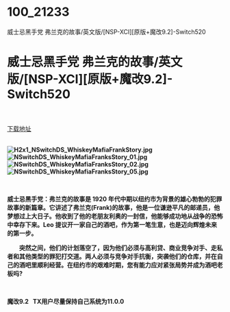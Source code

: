 # 100_21233
威士忌黑手党 弗兰克的故事/英文版/[NSP-XCI][原版+魔改9.2]-Switch520
# 威士忌黑手党 弗兰克的故事/英文版/[NSP-XCI][原版+魔改9.2]-Switch520
 <br/></br>
[下载地址](https://www.switch520.cc/article/21233 "下载地址")
<br/></br>

<p><strong><img title="H2x1_NSwitchDS_WhiskeyMafiaFrankStory.jpg" src="https://www.switch520.cc/muke_img/2021_08_14_7e9946f9394bd.jpg" alt="H2x1_NSwitchDS_WhiskeyMafiaFrankStory.jpg"></strong><br>
<strong><img title="NSwitchDS_WhiskeyMafiaFranksStory_01.jpg" src="https://www.switch520.cc/muke_img/2021_08_14_a6f964c42af5e.jpg" alt="NSwitchDS_WhiskeyMafiaFranksStory_01.jpg"></strong><br>
<strong><img title="NSwitchDS_WhiskeyMafiaFranksStory_02.jpg" src="https://www.switch520.cc/muke_img/2021_08_14_7529c728ca937.jpg" alt="NSwitchDS_WhiskeyMafiaFranksStory_02.jpg"></strong><br>
<strong><img title="NSwitchDS_WhiskeyMafiaFranksStory_05.jpg" src="https://www.switch520.cc/muke_img/2021_08_14_ca96261f80149.jpg" alt="NSwitchDS_WhiskeyMafiaFranksStory_05.jpg">&nbsp;</strong></p>
<p>&nbsp;</p>
<p><strong>威士忌黑手党：弗兰克的故事是 1920 年代中期以纽约市为背景的雄心勃勃的犯罪故事的新篇章。它讲述了弗兰克(Frank)的故事，他是一位谦逊平凡的邮递员，他梦想过上大日子。他收到了他的老朋友利奥的一封信，他能够成功地从战争的恐怖中幸存下来。Leo 提议开一家自己的酒吧，作为第一笔生意，也是迈向辉煌未来的第一步。</strong></p>
<p><strong>　　突然之间，他们的计划落空了，因为他们必须与高利贷、商业竞争对手、走私者和其他类型的罪犯打交道。两人必须与竞争对手抗衡，突袭他们的仓库，并在自己的酒吧里顺利经营。在纽约市的艰难时期，您有能力应对紧张局势并成为酒吧老板吗?</strong></p>
<p>&nbsp;</p>
<p><strong>魔改9.2 &nbsp;&nbsp;TX用户尽量保持自己系统为11.0.0</strong></p>
